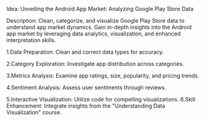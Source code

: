 Idea: Unveiling the Android App Market: Analyzing Google Play Store Data


Description:
 Clean, categorize, and visualize Google Play Store data to understand app market dynamics.
 Gain in-depth insights into the Android app market by leveraging data analytics, visualization,
 and enhanced interpretation skills.
 
 1.Data Preparation:
 Clean and correct data types for accuracy.
 
 2.Category Exploration:
 Investigate app distribution across categories.
 
 3.Metrics Analysis:
 Examine app ratings, size, popularity, and pricing trends.
 
 4.Sentiment Analysis:
 Assess user sentiments through reviews.
 
 5.Interactive Visualization:
 Utilize code for compelling visualizations.
 6.Skill Enhancement:
 Integrate insights from the "Understanding Data Visualization" course.
